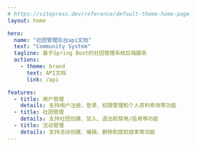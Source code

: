 ```yaml
---
# https://vitepress.dev/reference/default-theme-home-page
layout: home

hero:
  name: "社团管理后台api文档"
  text: "Community System"
  tagline: 基于Spring Boot的社团管理系统后端服务
  actions:
    - theme: brand
      text: API文档
      link: /api

features:
  - title: 用户管理
    details: 支持用户注册、登录、权限管理和个人资料修改等功能
  - title: 社团管理
    details: 支持社团创建、加入、退出和禁用/启用等功能
  - title: 活动管理
    details: 支持活动创建、编辑、删除和提前结束等功能
---
```


